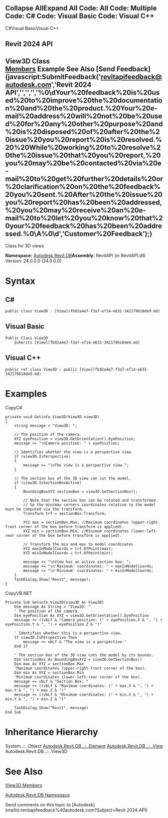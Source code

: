 ﻿

Collapse AllExpand All Code: All Code: Multiple Code: C# Code: Visual Basic Code: Visual C++   
---  
  
C#Visual BasicVisual C++

Revit 2024 API  
---  
View3D Class  
[Members](0208ce8d-f4fa-a9a3-1c25-9fd5b25ae785.md) Example See Also [Send Feedback](javascript:SubmitFeedback\('revitapifeedback@autodesk.com','Revit 2024 API','','','','%0\\dYour%20feedback%20is%20used%20to%20improve%20the%20documentation%20and%20the%20product.%20Your%20e-mail%20address%20will%20not%20be%20used%20for%20any%20other%20purpose%20and%20is%20disposed%20of%20after%20the%20issue%20you%20report%20is%20resolved.%20%20While%20working%20to%20resolve%20the%20issue%20that%20you%20report,%20you%20may%20be%20contacted%20via%20e-mail%20to%20get%20further%20details%20or%20clarification%20on%20the%20feedback%20you%20sent.%20After%20the%20issue%20you%20report%20has%20been%20addressed,%20you%20may%20receive%20an%20e-mail%20to%20let%20you%20know%20that%20your%20feedback%20has%20been%20addressed.%0\\A%0\\d','Customer%20Feedback'\);)  
---  
  
Class for 3D views 

**Namespace:** [Autodesk.Revit.DB](87546ba7-461b-c646-cbb1-2cb8f5bff8b2.md)**Assembly:** RevitAPI (in RevitAPI.dll) Version: 24.0.0.0 (24.0.0.0)

# Syntax

C#  
---  
      
    
    public class View3D : [View](fb92a4e7-f3a7-ef14-e631-342179b18de9.md)  
  
Visual Basic  
---  
      
    
    Public Class View3D _
    	Inherits [View](fb92a4e7-f3a7-ef14-e631-342179b18de9.md)  
  
Visual C++  
---  
      
    
    public ref class View3D : public [View](fb92a4e7-f3a7-ef14-e631-342179b18de9.md)  
  
# Examples

CopyC#
    
    
    private void Getinfo_View3D(View3D view3D)
    {
        string message = "View3D: ";
    
        // The position of the camera.
        XYZ eyePosition = view3D.GetOrientation().EyePosition;
        message += "\nCamera position: " + eyePosition;
    
        // Identifies whether the view is a perspective view. 
        if (view3D.IsPerspective)
        {
            message += "\nThe view is a perspective view.";
        }
    
        // The section box of the 3D view can cut the model.
        if (view3D.IsSectionBoxActive)
        {
            BoundingBoxXYZ sectionBox = view3D.GetSectionBox();
    
            // Note that the section box can be rotated and transformed.  
            // So the min/max corners coordinates relative to the model must be computed via the transform.
            Transform trf = sectionBox.Transform;
    
            XYZ max = sectionBox.Max; //Maximum coordinates (upper-right-front corner of the box before transform is applied).
            XYZ min = sectionBox.Min; //Minimum coordinates (lower-left-rear corner of the box before transform is applied).
    
            // Transform the min and max to model coordinates
            XYZ maxInModelCoords = trf.OfPoint(max);
            XYZ minInModelCoords = trf.OfPoint(min);
    
            message += "\nView has an active section box: ";
            message += "\n'Maximum' coordinates: " + maxInModelCoords;
            message += "\n'Minimum' coordinates: " + minInModelCoords;
        }
        TaskDialog.Show("Revit", message);
    }

CopyVB.NET
    
    
    Private Sub Getinfo_View3D(view3D As View3D)
        Dim message As String = "View3D: "
        ' The position of the camera.
        Dim eyePosition As XYZ = view3D.GetOrientation().EyePosition
        message += ((vbLf & "Camera position: (" + eyePosition.X & ", ") + eyePosition.Y & ", ") + eyePosition.Z & ")"
    
        ' Identifies whether this is a perspective view. 
        If view3D.IsPerspective Then
            message += vbLf & "The view is a perspective."
        End If
    
        ' The section box of the 3D view cuts the model by its bounds.
        Dim sectionBox As BoundingBoxXYZ = view3D.GetSectionBox()
        Dim max As XYZ = sectionBox.Max
        'Maximum coordinates (upper-right-front corner of the box).
        Dim min As XYZ = sectionBox.Min
        'Minimum coordinates (lower-left-rear corner of the box).
        message += vbLf & "Section Box: "
        message += ((vbLf & "Maximum coordinates: (" + max.X & ", ") + max.Y & ", ") + max.Z & ")"
        message += ((vbLf & "Minimum coordinates: (" + min.X & ", ") + min.Y & ", ") + min.Z & ")"
    
        TaskDialog.Show("Revit", message)
    End Sub

# Inheritance Hierarchy

System..::..Object [Autodesk.Revit.DB..::..Element](eb16114f-69ea-f4de-0d0d-f7388b105a16.md) [Autodesk.Revit.DB..::..View](fb92a4e7-f3a7-ef14-e631-342179b18de9.md) Autodesk.Revit.DB..::..View3D

# See Also

[View3D Members](0208ce8d-f4fa-a9a3-1c25-9fd5b25ae785.md)

[Autodesk.Revit.DB Namespace](87546ba7-461b-c646-cbb1-2cb8f5bff8b2.md)

Send comments on this topic to [Autodesk](mailto:revitapifeedback%40autodesk.com?Subject=Revit 2024 API)